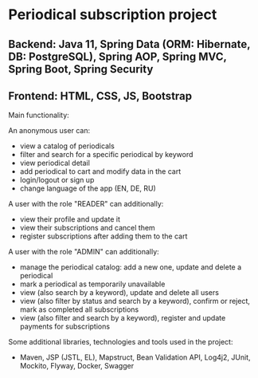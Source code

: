 # Periodical subscription project

## Backend: Java 11, Spring Data (ORM: Hibernate, DB: PostgreSQL), Spring AOP, Spring MVC, Spring Boot, Spring Security
## Frontend: HTML, CSS, JS, Bootstrap

Main functionality:

An anonymous user can:
- view a catalog of periodicals
- filter and search for a specific periodical by keyword
- view periodical detail
- add periodical to cart and modify data in the cart
- login/logout or sign up
- change language of the app (EN, DE, RU)

A user with the role "READER" can additionally:
- view their profile and update it
- view their subscriptions and cancel them
- register subscriptions after adding them to the cart

A user with the role "ADMIN" can additionally:
- manage the periodical catalog: add a new one, update and delete a periodical
- mark a periodical as temporarily unavailable
- view (also search by a keyword), update and delete all users
- view (also filter by status and search by a keyword), confirm or reject, mark as completed all subscriptions
- view (also filter and search by a keyword), register and update payments for subscriptions

Some additional libraries, technologies and tools used in the project:
- Maven, JSP (JSTL, EL), Mapstruct, Bean Validation API, Log4j2, JUnit, Mockito, Flyway, Docker, Swagger
